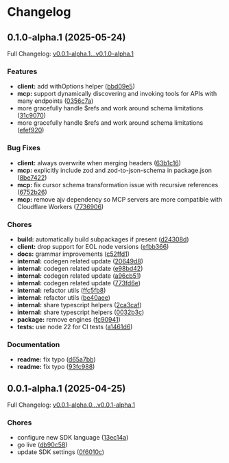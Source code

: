 # Changelog

## 0.1.0-alpha.1 (2025-05-24)

Full Changelog: [v0.0.1-alpha.1...v0.1.0-alpha.1](https://github.com/glaksmono/finbud-data-mcp/compare/v0.0.1-alpha.1...v0.1.0-alpha.1)

### Features

* **client:** add withOptions helper ([bbd09e5](https://github.com/glaksmono/finbud-data-mcp/commit/bbd09e5c4616dc838df8531a7ed6813236150160))
* **mcp:** support dynamically discovering and invoking tools for APIs with many endpoints ([0356c7a](https://github.com/glaksmono/finbud-data-mcp/commit/0356c7a838fba708cc67ffdb9902d1fcf11f2beb))
* more gracefully handle $refs and work around schema limitations ([31c9070](https://github.com/glaksmono/finbud-data-mcp/commit/31c90707022ee8944f3a80172cd0d930069dd67d))
* more gracefully handle $refs and work around schema limitations ([efef920](https://github.com/glaksmono/finbud-data-mcp/commit/efef920adcf7170430cacb8b47924134c4529c06))


### Bug Fixes

* **client:** always overwrite when merging headers ([63b1c16](https://github.com/glaksmono/finbud-data-mcp/commit/63b1c16982d856671996002a246175d6bca4ee59))
* **mcp:** explicitly include zod and zod-to-json-schema in package.json ([8be7422](https://github.com/glaksmono/finbud-data-mcp/commit/8be74225f185e650bb915d57118158ae40e77882))
* **mcp:** fix cursor schema transformation issue with recursive references ([6752b26](https://github.com/glaksmono/finbud-data-mcp/commit/6752b267d3ac16aacc3f88f6488e269e4d586b4f))
* **mcp:** remove ajv dependency so MCP servers are more compatible with Cloudflare Workers ([7736906](https://github.com/glaksmono/finbud-data-mcp/commit/773690661e8b5def5f3e2c2e6ac5b0eb5ae3b7ce))


### Chores

* **build:** automatically build subpackages if present ([d24308d](https://github.com/glaksmono/finbud-data-mcp/commit/d24308d9ce86f5564ad2256f6a41a46616a63274))
* **client:** drop support for EOL node versions ([efbb366](https://github.com/glaksmono/finbud-data-mcp/commit/efbb366433bc925e10dce957022396d8246fc1a4))
* **docs:** grammar improvements ([c52ffd1](https://github.com/glaksmono/finbud-data-mcp/commit/c52ffd1a3a14b2bfae679a7d2013af155e0fc1ed))
* **internal:** codegen related update ([20649d8](https://github.com/glaksmono/finbud-data-mcp/commit/20649d803cbb55498c0ae5ad94d24ff52485de50))
* **internal:** codegen related update ([e98bd42](https://github.com/glaksmono/finbud-data-mcp/commit/e98bd426970728eb1bf9b776f42a10ee88146469))
* **internal:** codegen related update ([a96cb51](https://github.com/glaksmono/finbud-data-mcp/commit/a96cb51d407b318527fe7b23f022d3accebcaa5a))
* **internal:** codegen related update ([773fd6e](https://github.com/glaksmono/finbud-data-mcp/commit/773fd6e89d68a2628c1667fc492ff69658cc990b))
* **internal:** refactor utils ([ffc5fb8](https://github.com/glaksmono/finbud-data-mcp/commit/ffc5fb8dfafc99ebbb28f33e7394c7b02f5388d4))
* **internal:** refactor utils ([be40aee](https://github.com/glaksmono/finbud-data-mcp/commit/be40aeef4d4c791eb2441c67b4ff091c33b525d0))
* **internal:** share typescript helpers ([2ca3caf](https://github.com/glaksmono/finbud-data-mcp/commit/2ca3caf1ea309c7697d959f7be49109768f2b899))
* **internal:** share typescript helpers ([0032b3c](https://github.com/glaksmono/finbud-data-mcp/commit/0032b3c62c498df69e6e85c43413cd06463ffff5))
* **package:** remove engines ([fc90941](https://github.com/glaksmono/finbud-data-mcp/commit/fc90941271215c9e37c4a674c992020969438e47))
* **tests:** use node 22 for CI tests ([a1461d6](https://github.com/glaksmono/finbud-data-mcp/commit/a1461d66471d67c4599507265b66d22ff279d9b1))


### Documentation

* **readme:** fix typo ([d65a7bb](https://github.com/glaksmono/finbud-data-mcp/commit/d65a7bb94b030e1e0440749666fe3f0ed49f2223))
* **readme:** fix typo ([93fc988](https://github.com/glaksmono/finbud-data-mcp/commit/93fc988d4537d517d66b2c55ec4062198bc0366a))

## 0.0.1-alpha.1 (2025-04-25)

Full Changelog: [v0.0.1-alpha.0...v0.0.1-alpha.1](https://github.com/glaksmono/finbud-data-mcp/compare/v0.0.1-alpha.0...v0.0.1-alpha.1)

### Chores

* configure new SDK language ([13ec14a](https://github.com/glaksmono/finbud-data-mcp/commit/13ec14a7e475625efd602432400398cf9f1634ea))
* go live ([db90c58](https://github.com/glaksmono/finbud-data-mcp/commit/db90c58be800e9967ece1d0f0af193294e73c400))
* update SDK settings ([0f6010c](https://github.com/glaksmono/finbud-data-mcp/commit/0f6010c2f2630f645eddfa9443eea72531b14023))
